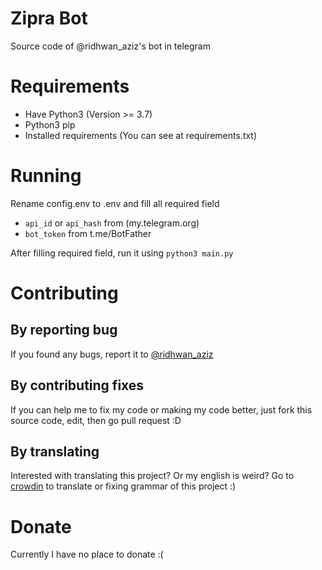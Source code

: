 # Zipra Bot
Source code of @ridhwan_aziz's bot in telegram

# Requirements
- Have Python3 (Version >= 3.7)
- Python3 pip
- Installed requirements (You can see at requirements.txt)

# Running
Rename config.env to .env and fill all required field

- ```api_id``` or ```api_hash``` from (my.telegram.org)
- ```bot_token``` from t.me/BotFather

After filling required field, run it using ```python3 main.py```

# Contributing

## By reporting bug

If you found any bugs, report it to [@ridhwan_aziz](https://t.me/ridhwan_aziz)

## By contributing fixes

If you can help me to fix my code or making my code better, just fork this source code, edit, then go pull request :D

## By translating

Interested with translating this project? Or my english is weird? Go to [crowdin](https://crwd.in/zipra_bot) to translate or fixing grammar of this project :)

# Donate

Currently I have no place to donate :(
